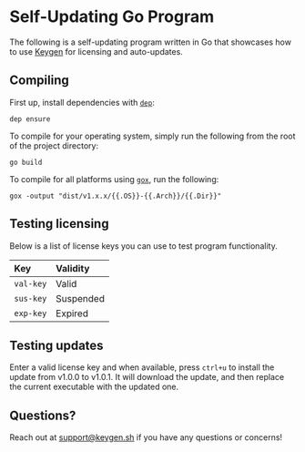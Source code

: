 # Self-Updating Go Program
The following is a self-updating program written in Go that showcases how
to use [Keygen](https://keygen.sh) for licensing and auto-updates.

## Compiling

First up, install dependencies with [`dep`](https://github.com/golang/dep):
```
dep ensure
```

To compile for your operating system, simply run the following from the root of the project directory:
```
go build
```

To compile for all platforms using [`gox`](https://github.com/mitchellh/gox), run the following:
```
gox -output "dist/v1.x.x/{{.OS}}-{{.Arch}}/{{.Dir}}"
```

## Testing licensing

Below is a list of license keys you can use to test program functionality.

| Key       | Validity  |
|:----------|:----------|
| `val-key` | Valid     |
| `sus-key` | Suspended |
| `exp-key` | Expired   |

## Testing updates

Enter a valid license key and when available, press `ctrl+u` to install the
update from v1.0.0 to v1.0.1. It will download the update, and then replace
the current executable with the updated one.

## Questions?

Reach out at [support@keygen.sh](mailto:support@keygen.sh) if you have any
questions or concerns!
